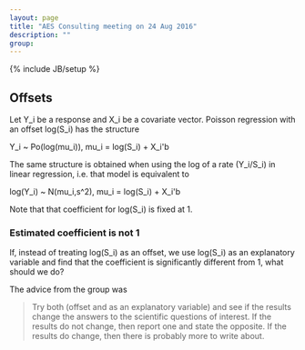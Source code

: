 ```yaml
---
layout: page
title: "AES Consulting meeting on 24 Aug 2016"
description: ""
group: 
---
```

{% include JB/setup %}

## Offsets

Let Y_i be a response and X_i be a covariate vector. 
Poisson regression with an offset log(S_i) has the structure

Y_i ~ Po(log(mu_i)),
mu_i = log(S_i) + X_i'b

The same structure is obtained when using the log of a rate (Y_i/S_i) in linear regression, i.e. that model is equivalent to

log(Y_i) ~ N(mu_i,s^2),
mu_i = log(S_i) + X_i'b

Note that that coefficient for log(S_i) is fixed at 1. 

### Estimated coefficient is not 1

If, instead of treating log(S_i) as an offset, we use log(S_i) as an explanatory variable and find that the coefficient is significantly different from 1, what should we do?

The advice from the group was 

> Try both (offset and as an explanatory variable) and see if the results change the answers to the scientific questions of interest. If the results do not change, then report one and state the opposite. If the results do change, then there is probably more to write about. 


